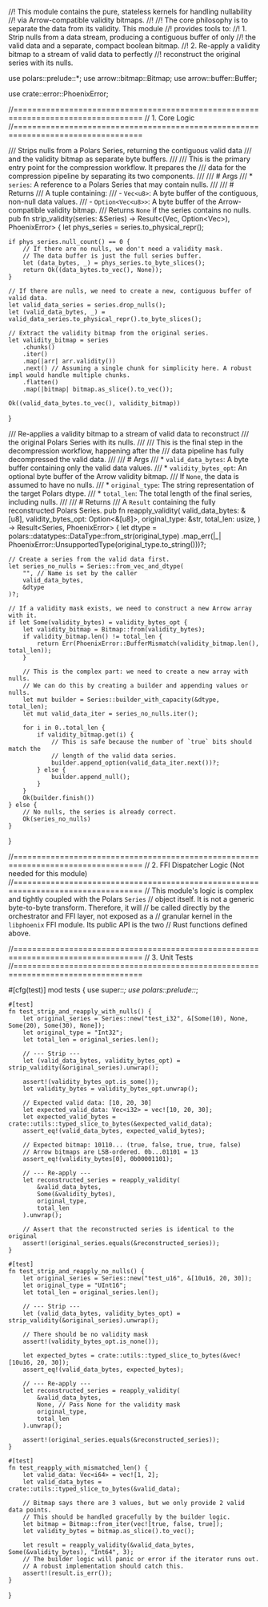 //! This module contains the pure, stateless kernels for handling nullability
//! via Arrow-compatible validity bitmaps.
//!
//! The core philosophy is to separate the data from its validity. This module
//! provides tools to:
//! 1.  Strip nulls from a data stream, producing a contiguous buffer of only
//!     the valid data and a separate, compact boolean bitmap.
//! 2.  Re-apply a validity bitmap to a stream of valid data to perfectly
//!     reconstruct the original series with its nulls.

use polars::prelude::*;
use arrow::bitmap::Bitmap;
use arrow::buffer::Buffer;

use crate::error::PhoenixError;

//==================================================================================
// 1. Core Logic
//==================================================================================

/// Strips nulls from a Polars Series, returning the contiguous valid data
/// and the validity bitmap as separate byte buffers.
///
/// This is the primary entry point for the compression workflow. It prepares the
/// data for the compression pipeline by separating its two components.
///
/// # Args
/// * `series`: A reference to a Polars Series that may contain nulls.
///
/// # Returns
/// A tuple containing:
///   - `Vec<u8>`: A byte buffer of the contiguous, non-null data values.
///   - `Option<Vec<u8>>`: A byte buffer of the Arrow-compatible validity bitmap.
///     Returns `None` if the series contains no nulls.
pub fn strip_validity(series: &Series) -> Result<(Vec<u8>, Option<Vec<u8>>), PhoenixError> {
    let phys_series = series.to_physical_repr();
    
    if phys_series.null_count() == 0 {
        // If there are no nulls, we don't need a validity mask.
        // The data buffer is just the full series buffer.
        let (data_bytes, _) = phys_series.to_byte_slices();
        return Ok((data_bytes.to_vec(), None));
    }

    // If there are nulls, we need to create a new, contiguous buffer of valid data.
    let valid_data_series = series.drop_nulls();
    let (valid_data_bytes, _) = valid_data_series.to_physical_repr().to_byte_slices();

    // Extract the validity bitmap from the original series.
    let validity_bitmap = series
        .chunks()
        .iter()
        .map(|arr| arr.validity())
        .next() // Assuming a single chunk for simplicity here. A robust impl would handle multiple chunks.
        .flatten()
        .map(|bitmap| bitmap.as_slice().to_vec());

    Ok((valid_data_bytes.to_vec(), validity_bitmap))
}

/// Re-applies a validity bitmap to a stream of valid data to reconstruct
/// the original Polars Series with its nulls.
///
/// This is the final step in the decompression workflow, happening after the
/// data pipeline has fully decompressed the valid data.
///
/// # Args
/// * `valid_data_bytes`: A byte buffer containing only the valid data values.
/// * `validity_bytes_opt`: An optional byte buffer of the Arrow validity bitmap.
///   If `None`, the data is assumed to have no nulls.
/// * `original_type`: The string representation of the target Polars dtype.
/// * `total_len`: The total length of the final series, including nulls.
///
/// # Returns
/// A `Result` containing the fully reconstructed Polars Series.
pub fn reapply_validity(
    valid_data_bytes: &[u8],
    validity_bytes_opt: Option<&[u8]>,
    original_type: &str,
    total_len: usize,
) -> Result<Series, PhoenixError> {
    let dtype = polars::datatypes::DataType::from_str(original_type)
        .map_err(|_| PhoenixError::UnsupportedType(original_type.to_string()))?;

    // Create a series from the valid data first.
    let series_no_nulls = Series::from_vec_and_dtype(
        "", // Name is set by the caller
        valid_data_bytes,
        &dtype
    )?;

    // If a validity mask exists, we need to construct a new Arrow array with it.
    if let Some(validity_bytes) = validity_bytes_opt {
        let validity_bitmap = Bitmap::from(validity_bytes);
        if validity_bitmap.len() != total_len {
            return Err(PhoenixError::BufferMismatch(validity_bitmap.len(), total_len));
        }

        // This is the complex part: we need to create a new array with nulls.
        // We can do this by creating a builder and appending values or nulls.
        let mut builder = Series::builder_with_capacity(&dtype, total_len);
        let mut valid_data_iter = series_no_nulls.iter();

        for i in 0..total_len {
            if validity_bitmap.get(i) {
                // This is safe because the number of `true` bits should match the
                // length of the valid data series.
                builder.append_option(valid_data_iter.next())?;
            } else {
                builder.append_null();
            }
        }
        Ok(builder.finish())
    } else {
        // No nulls, the series is already correct.
        Ok(series_no_nulls)
    }
}

//==================================================================================
// 2. FFI Dispatcher Logic (Not needed for this module)
//==================================================================================
// This module's logic is complex and tightly coupled with the Polars `Series`
// object itself. It is not a generic byte-to-byte transform. Therefore, it will
// be called directly by the orchestrator and FFI layer, not exposed as a
// granular kernel in the `libphoenix` FFI module. Its public API is the two
// Rust functions defined above.

//==================================================================================
// 3. Unit Tests
//==================================================================================

#[cfg(test)]
mod tests {
    use super::*;
    use polars::prelude::*;

    #[test]
    fn test_strip_and_reapply_with_nulls() {
        let original_series = Series::new("test_i32", &[Some(10), None, Some(20), Some(30), None]);
        let original_type = "Int32";
        let total_len = original_series.len();

        // --- Strip ---
        let (valid_data_bytes, validity_bytes_opt) = strip_validity(&original_series).unwrap();
        
        assert!(validity_bytes_opt.is_some());
        let validity_bytes = validity_bytes_opt.unwrap();

        // Expected valid data: [10, 20, 30]
        let expected_valid_data: Vec<i32> = vec![10, 20, 30];
        let expected_valid_bytes = crate::utils::typed_slice_to_bytes(&expected_valid_data);
        assert_eq!(valid_data_bytes, expected_valid_bytes);

        // Expected bitmap: 10110... (true, false, true, true, false)
        // Arrow bitmaps are LSB-ordered. 0b...01101 = 13
        assert_eq!(validity_bytes[0], 0b00001101);

        // --- Re-apply ---
        let reconstructed_series = reapply_validity(
            &valid_data_bytes,
            Some(&validity_bytes),
            original_type,
            total_len
        ).unwrap();

        // Assert that the reconstructed series is identical to the original
        assert!(original_series.equals(&reconstructed_series));
    }

    #[test]
    fn test_strip_and_reapply_no_nulls() {
        let original_series = Series::new("test_u16", &[10u16, 20, 30]);
        let original_type = "UInt16";
        let total_len = original_series.len();

        // --- Strip ---
        let (valid_data_bytes, validity_bytes_opt) = strip_validity(&original_series).unwrap();
        
        // There should be no validity mask
        assert!(validity_bytes_opt.is_none());
        
        let expected_bytes = crate::utils::typed_slice_to_bytes(&vec![10u16, 20, 30]);
        assert_eq!(valid_data_bytes, expected_bytes);

        // --- Re-apply ---
        let reconstructed_series = reapply_validity(
            &valid_data_bytes,
            None, // Pass None for the validity mask
            original_type,
            total_len
        ).unwrap();

        assert!(original_series.equals(&reconstructed_series));
    }

    #[test]
    fn test_reapply_with_mismatched_len() {
        let valid_data: Vec<i64> = vec![1, 2];
        let valid_data_bytes = crate::utils::typed_slice_to_bytes(&valid_data);
        
        // Bitmap says there are 3 values, but we only provide 2 valid data points.
        // This should be handled gracefully by the builder logic.
        let bitmap = Bitmap::from_iter(vec![true, false, true]);
        let validity_bytes = bitmap.as_slice().to_vec();

        let result = reapply_validity(&valid_data_bytes, Some(&validity_bytes), "Int64", 3);
        // The builder logic will panic or error if the iterator runs out.
        // A robust implementation should catch this.
        assert!(result.is_err());
    }
}